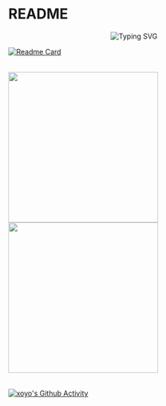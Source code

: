 # README

<center>
<img title="" src="https://readme-typing-svg.demolab.com?font=ZCOOL+KuaiLe&pause=1000&center=%E5%81%87%E7%9A%84&vCenter=%E7%9C%9F&repeat=%E5%81%87%E7%9A%84&width=435&lines=%E9%80%8D%E9%81%A5%E6%98%AF%E4%B8%80%E7%A7%8D%E6%97%A0%E6%8B%98%E6%97%A0%E6%9D%9F%E5%A2%83%E7%95%8C%E3%80%82" alt="Typing SVG">
</center>

<table>

[![Readme Card](https://github-readme-stats.vercel.app/api/pin/?username=xoxoyo&repo=xoxoyo&theme=dark)](https://github.com/xoxoyo/xoxoyo)

</table>


<table>

<img style="width: 300px" src="https://github-readme-stats.vercel.app/api?username=xoxoyo&show_icons=true&theme=dark" />

<img style="width: 300px" src="https://github-readme-stats.vercel.app/api/top-langs/?username=xoxoyo&hide_progress=true&theme=dark" />
<table>


[![xoyo's Github Activity](https://github-readme-activity-graph.cyclic.app/graph?username=xoxoyo&theme=github-compact)](https://github.com/xoxoyo)

